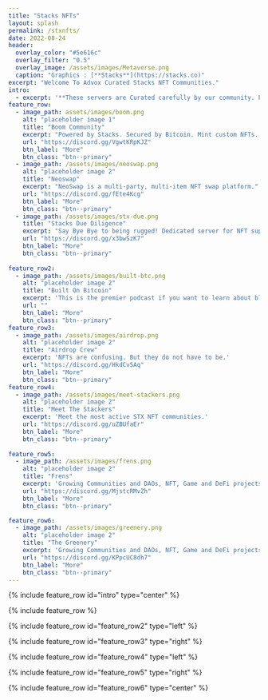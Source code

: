 ```yaml
---
title: "Stacks NFTs"
layout: splash
permalink: /stxnfts/
date: 2022-08-24
header:
  overlay_color: "#5e616c"
  overlay_filter: "0.5"
  overlay_image: /assets/images/Metaverse.png
  caption: "Graphics : [**Stacks**](https://stacks.co)"
excerpt: "Welcome To Advox Curated Stacks NFT Communities."
intro: 
  - excerpt: '**These servers are Curated carefully by our community. From NFT marketplace security to warm walkthroughs the NFT ecosystem.**'
feature_row:
  - image_path: assets/images/boom.png
    alt: "placeholder image 1"
    title: "Boom Community"
    excerpt: "Powered by Stacks. Secured by Bitcoin. Mint custom NFTs. Reward generating NFTs."
    url: "https://discord.gg/VgwtKRpKJZ"
    btn_label: "More"
    btn_class: "btn--primary"
  - image_path: /assets/images/neoswap.png
    alt: "placeholder image 2"
    title: "Neoswap"
    excerpt: "NeoSwap is a multi-party, multi-item NFT swap platform."
    url: "https://discord.gg/fEte4Kcg"
    btn_label: "More"
    btn_class: "btn--primary"
  - image_path: /assets/images/stx-due.png
    title: "Stacks Due Diligence"
    excerpt: "Say Bye Bye to being rugged! Dedicated server for NFT support & updates."
    url: "https://discord.gg/x3bwSzK7"
    btn_label: "More"
    btn_class: "btn--primary"
    
feature_row2:
  - image_path: /assets/images/built-btc.png
    alt: "placeholder image 2"
    title: "Built On Bitcoin"
    excerpt: 'This is the premier podcast if you want to learn about bleeding edge innovation on Bitcoin. Covering the apps and founders building inside the Bitcoin ecosystem.'
    url: ""
    btn_label: "More"
    btn_class: "btn--primary"
feature_row3:
  - image_path: /assets/images/airdrop.png
    alt: "placeholder image 2"
    title: "Airdrop Crew"
    excerpt: 'NFTs are confusing. But they do not have to be.'
    url: "https://discord.gg/HkdCv5Aq"
    btn_label: "More"
    btn_class: "btn--primary"
feature_row4:
  - image_path: /assets/images/meet-stackers.png
    alt: "placeholder image 2"
    title: "Meet The Stackers"
    excerpt: 'Meet the most active STX NFT communities.'
    url: "https://discord.gg/uZBUfaEr"
    btn_label: "More"
    btn_class: "btn--primary"
    
feature_row5:
  - image_path: /assets/images/frens.png
    alt: "placeholder image 2"
    title: "Frens"
    excerpt: 'Growing Communities and DAOs, NFT, Game and DeFi projects.'
    url: "https://discord.gg/MjstcRMvZh"
    btn_label: "More"
    btn_class: "btn--primary"

feature_row6:
  - image_path: /assets/images/greenery.png
    alt: "placeholder image 2"
    title: "The Greenery"
    excerpt: 'Growing Communities and DAOs, NFT, Game and DeFi projects.'
    url: "https://discord.gg/KPpcUC8dh7"
    btn_label: "More"
    btn_class: "btn--primary"
---
```


{% include feature_row id="intro" type="center" %}

{% include feature_row %}

{% include feature_row id="feature_row2" type="left" %}

{% include feature_row id="feature_row3" type="right" %}

{% include feature_row id="feature_row4" type="left" %}

{% include feature_row id="feature_row5" type="right" %}

{% include feature_row id="feature_row6" type="center" %}
